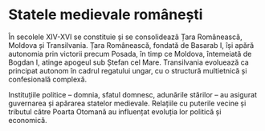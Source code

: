# Statele medievale românești

În secolele XIV-XVI se constituie și se consolidează Țara Românească, Moldova și Transilvania. Țara Românească, fondată de Basarab I, își apără autonomia prin victorii precum Posada, în timp ce Moldova, întemeiată de Bogdan I, atinge apogeul sub Ștefan cel Mare. Transilvania evoluează ca principat autonom în cadrul regatului ungar, cu o structură multietnică și confesională complexă.

Instituțiile politice – domnia, sfatul domnesc, adunările stărilor – au asigurat guvernarea și apărarea statelor medievale. Relațiile cu puterile vecine și tributul către Poarta Otomană au influențat evoluția lor politică și economică.
